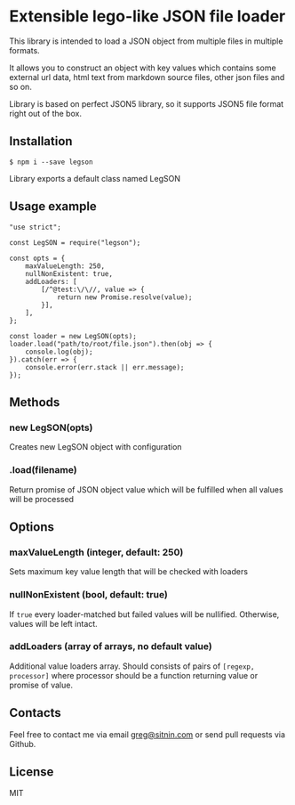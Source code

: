 # Extensible lego-like JSON file loader

This library is intended to load a JSON object from multiple files in multiple formats.

It allows you to construct an object with key values which contains some external url data, html text from markdown source files, other json files and so on.

Library is based on perfect JSON5 library, so it supports JSON5 file format right out of the box.

## Installation

    $ npm i --save legson

Library exports a default class named LegSON

## Usage example

    "use strict";

    const LegSON = require("legson");

    const opts = {
        maxValueLength: 250,
        nullNonExistent: true,
        addLoaders: [
            [/^@test:\/\//, value => {
                return new Promise.resolve(value);
            }],
        ],
    };

    const loader = new LegSON(opts);
    loader.load("path/to/root/file.json").then(obj => {
        console.log(obj);
    }).catch(err => {
        console.error(err.stack || err.message);
    });

## Methods

### new LegSON(opts)

Creates new LegSON object with configuration

### .load(filename)

Return promise of JSON object value which will be fulfilled when all values will be processed

## Options

### maxValueLength (integer, default: 250)

Sets maximum key value length that will be checked with loaders

### nullNonExistent (bool, default: true)

If `true` every loader-matched but failed values will be nullified. Otherwise, values will be left intact.

### addLoaders (array of arrays, no default value)

Additional value loaders array. Should consists of pairs of `[regexp, processor]` where processor should be a function returning value or promise of value.

## Contacts

Feel free to contact me via email greg@sitnin.com or send pull requests via Github.

## License

MIT
